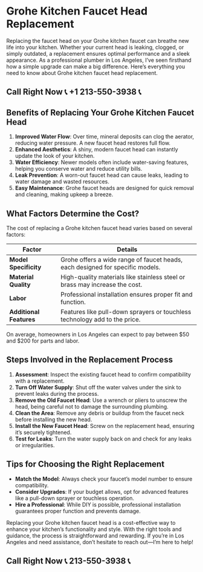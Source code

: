 # Grohe Kitchen Faucet Head Replacement

Replacing the faucet head on your Grohe kitchen faucet can breathe new life into your kitchen. Whether your current head is leaking, clogged, or simply outdated, a replacement ensures optimal performance and a sleek appearance. As a professional plumber in Los Angeles, I’ve seen firsthand how a simple upgrade can make a big difference. Here’s everything you need to know about Grohe kitchen faucet head replacement.

## Call Right Now 📞 +1 213-550-3938 📞

## Benefits of Replacing Your Grohe Kitchen Faucet Head  

1. **Improved Water Flow**: Over time, mineral deposits can clog the aerator, reducing water pressure. A new faucet head restores full flow.  
2. **Enhanced Aesthetics**: A shiny, modern faucet head can instantly update the look of your kitchen.  
3. **Water Efficiency**: Newer models often include water-saving features, helping you conserve water and reduce utility bills.  
4. **Leak Prevention**: A worn-out faucet head can cause leaks, leading to water damage and wasted resources.  
5. **Easy Maintenance**: Grohe faucet heads are designed for quick removal and cleaning, making upkeep a breeze.  

## What Factors Determine the Cost?  

The cost of replacing a Grohe kitchen faucet head varies based on several factors:  

| **Factor**                | **Details**                                                                 |  
|---------------------------|-----------------------------------------------------------------------------|  
| **Model Specificity**     | Grohe offers a wide range of faucet heads, each designed for specific models. |  
| **Material Quality**      | High-quality materials like stainless steel or brass may increase the cost.  |  
| **Labor**                 | Professional installation ensures proper fit and function.                 |  
| **Additional Features**   | Features like pull-down sprayers or touchless technology add to the price.   |  

On average, homeowners in Los Angeles can expect to pay between $50 and $200 for parts and labor.  

## Steps Involved in the Replacement Process  

1. **Assessment**: Inspect the existing faucet head to confirm compatibility with a replacement.  
2. **Turn Off Water Supply**: Shut off the water valves under the sink to prevent leaks during the process.  
3. **Remove the Old Faucet Head**: Use a wrench or pliers to unscrew the head, being careful not to damage the surrounding plumbing.  
4. **Clean the Area**: Remove any debris or buildup from the faucet neck before installing the new head.  
5. **Install the New Faucet Head**: Screw on the replacement head, ensuring it’s securely tightened.  
6. **Test for Leaks**: Turn the water supply back on and check for any leaks or irregularities.  

## Tips for Choosing the Right Replacement  

- **Match the Model**: Always check your faucet’s model number to ensure compatibility.  
- **Consider Upgrades**: If your budget allows, opt for advanced features like a pull-down sprayer or touchless operation.  
- **Hire a Professional**: While DIY is possible, professional installation guarantees proper function and prevents damage.  

Replacing your Grohe kitchen faucet head is a cost-effective way to enhance your kitchen’s functionality and style. With the right tools and guidance, the process is straightforward and rewarding. If you’re in Los Angeles and need assistance, don’t hesitate to reach out—I’m here to help!
## Call Right Now 📞 213-550-3938 📞